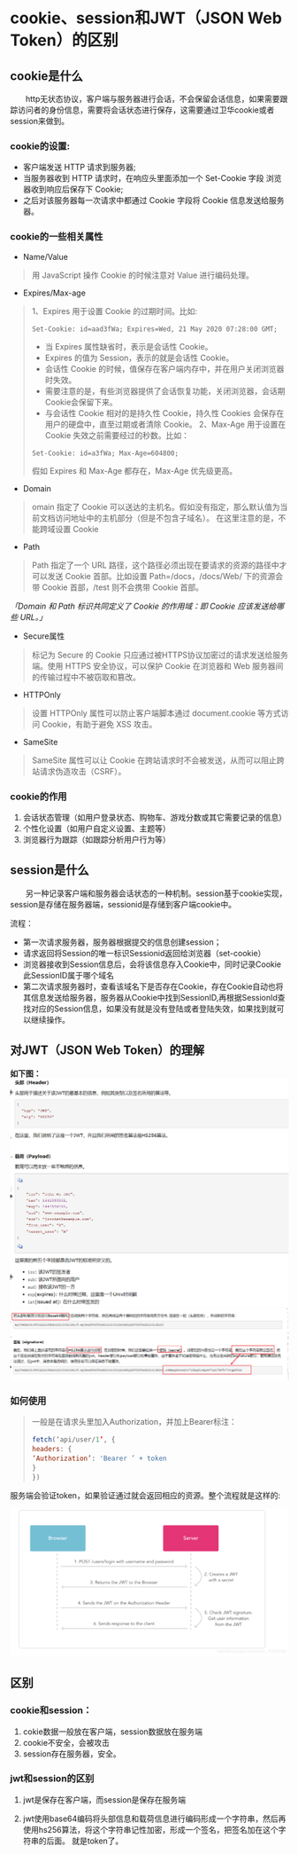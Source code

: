 # cookie、session和JWT（JSON Web Token）的区别

## cookie是什么
&emsp;&emsp;http无状态协议，客户端与服务器进行会话，不会保留会话信息，如果需要跟踪访问者的身份信息，需要将会话状态进行保存，这需要通过卫华cookie或者session来做到。

### cookie的设置:
* 客户端发送 HTTP 请求到服务器;
* 当服务器收到 HTTP 请求时，在响应头里面添加一个 Set-Cookie 字段
浏览器收到响应后保存下 Cookie;
* 之后对该服务器每一次请求中都通过 Cookie 字段将 Cookie 信息发送给服务器。

### cookie的一些相关属性

* Name/Value
> 用 JavaScript 操作 Cookie 的时候注意对 Value 进行编码处理。

* Expires/Max-age
>1、Expires 用于设置 Cookie 的过期时间。比如:
> ```http
> Set-Cookie: id=aad3fWa; Expires=Wed, 21 May 2020 07:28:00 GMT;
> ```
> * 当 Expires 属性缺省时，表示是会话性 Cookie。
>* Expires 的值为 Session，表示的就是会话性 Cookie。
>* 会话性 Cookie 的时候，值保存在客户端内存中，并在用户关闭浏览器时失效。
> * 需要注意的是，有些浏览器提供了会话恢复功能，关闭浏览器，会话期Cookie会保留下来。
> * 与会话性 Cookie 相对的是持久性 Cookie，持久性 Cookies 会保存在用户的硬盘中，直至过期或者清除 Cookie。
> 2、Max-Age 用于设置在 Cookie 失效之前需要经过的秒数。比如：
>  ```http
> Set-Cookie: id=a3fWa; Max-Age=604800;
> ```
> 假如 Expires 和 Max-Age 都存在，Max-Age 优先级更高。


* Domain
> omain 指定了 Cookie 可以送达的主机名。假如没有指定，那么默认值为当前文档访问地址中的主机部分（但是不包含子域名）。
> 在这里注意的是，不能跨域设置 Cookie

* Path
> Path 指定了一个 URL 路径，这个路径必须出现在要请求的资源的路径中才可以发送 Cookie 首部。比如设置 Path=/docs，/docs/Web/ 下的资源会带 Cookie 首部，/test 则不会携带 Cookie 首部。
> 
_「Domain 和 Path 标识共同定义了 Cookie 的作用域：即 Cookie 应该发送给哪些 URL。」_
* Secure属性
 >标记为 Secure 的 Cookie 只应通过被HTTPS协议加密过的请求发送给服务端。使用 HTTPS 安全协议，可以保护 Cookie 在浏览器和 Web 服务器间的传输过程中不被窃取和篡改。

 * HTTPOnly
  >设置 HTTPOnly 属性可以防止客户端脚本通过 document.cookie 等方式访问 Cookie，有助于避免 XSS 攻击。
* SameSite
 > SameSite 属性可以让 Cookie 在跨站请求时不会被发送，从而可以阻止跨站请求伪造攻击（CSRF）。

### cookie的作用
1. 会话状态管理（如用户登录状态、购物车、游戏分数或其它需要记录的信息）
2. 个性化设置（如用户自定义设置、主题等）
3. 浏览器行为跟踪（如跟踪分析用户行为等）

## session是什么
&emsp;&emsp;另一种记录客户端和服务器会话状态的一种机制。session基于cookie实现，session是存储在服务器端，sessionid是存储到客户端cookie中。

流程：
* 第一次请求服务器，服务器根据提交的信息创建session；
* 请求返回将Session的唯一标识Sessionid返回给浏览器（set-cookie）
* 浏览器接收到Session信息后，会将该信息存入Cookie中，同时记录Cookie此SessionID属于哪个域名
* 第二次请求服务器时，查看该域名下是否存在Cookie，存在Cookie自动也将其信息发送给服务器，服务器从Cookie中找到SessionID,再根据SessionId查找对应的Session信息，如果没有就是没有登陆或者登陆失效，如果找到就可以继续操作。


## 对JWT（JSON Web Token）的理解
**如下图：**
![jwt](./jwt2.png)
![jwt](./jwt1.png)

### 如何使用
> 一般是在请求头里加入Authorization，并加上Bearer标注：
> ```javascript
>fetch(‘api/user/1’, {
> headers: {
>‘Authorization’: 'Bearer ’ + token
>}
>})
> ```

服务端会验证token，如果验证通过就会返回相应的资源。整个流程就是这样的:

![jwt](./jwt3.png)

## 区别

### cookie和session：

1. cokie数据一般放在客户端，session数据放在服务端
2. cookie不安全，会被攻击
3. session存在服务器，安全。


### jwt和session的区别

1. jwt是保存在客户端，而session是保存在服务端

2. jwt使用base64编码将头部信息和载荷信息进行编码形成一个字符串，然后再使用hs256算法，将这个字符串记性加密，形成一个签名，把签名加在这个字符串的后面。
就是token了。